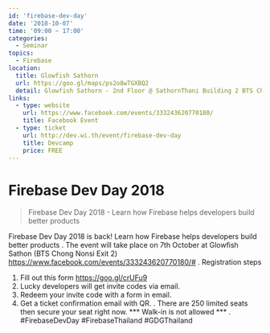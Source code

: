 ```yaml
---
id: 'firebase-dev-day'
date: '2018-10-07'
time: '09:00 ~ 17:00'
categories:
  - Seminar
topics:
  - Firebase
location:
  title: Glowfish Sathorn
  url: https://goo.gl/maps/ps2o8wTGXBQ2
  detail: Glowfish Sathorn - 2nd Floor @ SathornThani Building 2 BTS Chong Nonsri Exit2 (Skywalk connect with BTS)
links:
  - type: website
    url: https://www.facebook.com/events/333243620770180/
    title: Facebook Event
  - type: ticket
    url: http://dev.wi.th/event/firebase-dev-day
    title: Devcamp
    price: FREE
---
```


# Firebase Dev Day 2018

> Firebase Dev Day 2018 - Learn how Firebase helps developers build better products

Firebase Dev Day 2018 is back!
Learn how Firebase helps developers build better products
.
The event will take place on 7th October at Glowfish Sathon (BTS Chong Nonsi Exit 2) https://www.facebook.com/events/333243620770180/#
.
Registration steps
1. Fill out this form https://goo.gl/crUFu9
2. Lucky developers will get invite codes via email.
3. Redeem your invite code with a form in email.
4. Get a ticket confirmation email with QR.
.
There are 250 limited seats then secure your seat right now.
*** Walk-in is not allowed ***
.
#FirebaseDevDay #FirebaseThailand #GDGThailand

